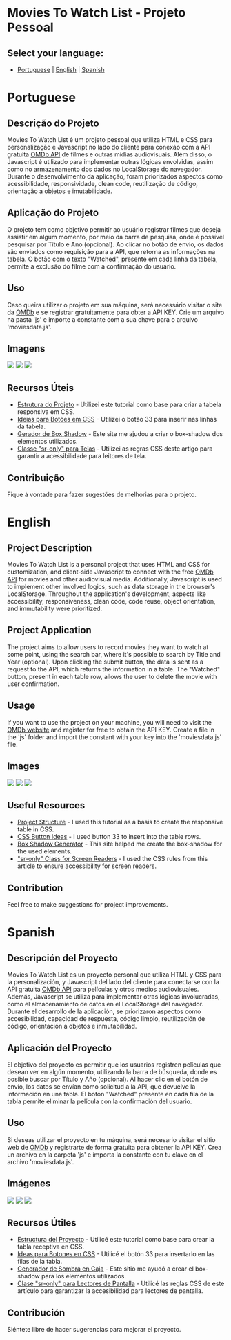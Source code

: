 # Movies To Watch List - Projeto Pessoal

## Select your language:
- [Portuguese](#Portuguese) | [English](#English) | [Spanish](#Spanish)

# Portuguese

## Descrição do Projeto
Movies To Watch List é um projeto pessoal que utiliza HTML e CSS para personalização e Javascript no lado do cliente para conexão com a API gratuita [OMDb API](https://www.omdbapi.com/) de filmes e outras mídias audiovisuais. Além disso, o Javascript é utilizado para implementar outras lógicas envolvidas, assim como no armazenamento dos dados no LocalStorage do navegador.
Durante o desenvolvimento da aplicação, foram priorizados aspectos como acessibilidade, responsividade, clean code, reutilização de código, orientação a objetos e imutabilidade.

## Aplicação do Projeto
O projeto tem como objetivo permitir ao usuário registrar filmes que deseja assistir em algum momento, por meio da barra de pesquisa, onde é possível pesquisar por Título e Ano (opcional). Ao clicar no botão de envio, os dados são enviados como requisição para a API, que retorna as informações na tabela. O botão com o texto "Watched", presente em cada linha da tabela, permite a exclusão do filme com a confirmação do usuário.

## Uso
Caso queira utilizar o projeto em sua máquina, será necessário visitar o site da [OMDb](https://www.omdbapi.com/) e se registrar gratuitamente para obter a API KEY. Crie um arquivo na pasta 'js' e importe a constante com a sua chave para o arquivo 'moviesdata.js'.

## Imagens
![](Screenshots/mainscreenshot.png)
![](Screenshots/modalscreenshot.png)
![](Screenshots/confirmscreenshot.png)

## Recursos Úteis
- [Estrutura do Projeto](https://www.youtube.com/watch?v=czZ1PvNW5hk) - Utilizei este tutorial como base para criar a tabela responsiva em CSS.
- [Ideias para Botões em CSS](https://getcssscan.com/css-buttons-examples) - Utilizei o botão 33 para inserir nas linhas da tabela.
- [Gerador de Box Shadow](https://cssgenerator.org/box-shadow-css-generator.html) - Este site me ajudou a criar o box-shadow dos elementos utilizados.
- [Classe "sr-only" para Telas](https://kittygiraudel.com/snippets/sr-only-class/) - Utilizei as regras CSS deste artigo para garantir a acessibilidade para leitores de tela.

## Contribuição
Fique à vontade para fazer sugestões de melhorias para o projeto.

# English

## Project Description
Movies To Watch List is a personal project that uses HTML and CSS for customization, and client-side Javascript to connect with the free [OMDb API](https://www.omdbapi.com/) for movies and other audiovisual media. Additionally, Javascript is used to implement other involved logics, such as data storage in the browser's LocalStorage.
Throughout the application's development, aspects like accessibility, responsiveness, clean code, code reuse, object orientation, and immutability were prioritized.

## Project Application
The project aims to allow users to record movies they want to watch at some point, using the search bar, where it's possible to search by Title and Year (optional). Upon clicking the submit button, the data is sent as a request to the API, which returns the information in a table. The "Watched" button, present in each table row, allows the user to delete the movie with user confirmation.

## Usage
If you want to use the project on your machine, you will need to visit the [OMDb website](https://www.omdbapi.com/) and register for free to obtain the API KEY. Create a file in the 'js' folder and import the constant with your key into the 'moviesdata.js' file.

## Images
![](Screenshots/mainscreenshot.png)
![](Screenshots/modalscreenshot.png)
![](Screenshots/confirmscreenshot.png)

## Useful Resources
- [Project Structure](https://www.youtube.com/watch?v=czZ1PvNW5hk) - I used this tutorial as a basis to create the responsive table in CSS.
- [CSS Button Ideas](https://getcssscan.com/css-buttons-examples) - I used button 33 to insert into the table rows.
- [Box Shadow Generator](https://cssgenerator.org/box-shadow-css-generator.html) - This site helped me create the box-shadow for the used elements.
- ["sr-only" Class for Screen Readers](https://kittygiraudel.com/snippets/sr-only-class/) - I used the CSS rules from this article to ensure accessibility for screen readers.

## Contribution
Feel free to make suggestions for project improvements.

# Spanish
## Descripción del Proyecto
Movies To Watch List es un proyecto personal que utiliza HTML y CSS para la personalización, y Javascript del lado del cliente para conectarse con la API gratuita [OMDb API](https://www.omdbapi.com/) para películas y otros medios audiovisuales. Además, Javascript se utiliza para implementar otras lógicas involucradas, como el almacenamiento de datos en el LocalStorage del navegador.
Durante el desarrollo de la aplicación, se priorizaron aspectos como accesibilidad, capacidad de respuesta, código limpio, reutilización de código, orientación a objetos e inmutabilidad.

## Aplicación del Proyecto
El objetivo del proyecto es permitir que los usuarios registren películas que desean ver en algún momento, utilizando la barra de búsqueda, donde es posible buscar por Título y Año (opcional). Al hacer clic en el botón de envío, los datos se envían como solicitud a la API, que devuelve la información en una tabla. El botón "Watched" presente en cada fila de la tabla permite eliminar la película con la confirmación del usuario.

## Uso
Si deseas utilizar el proyecto en tu máquina, será necesario visitar el sitio web de [OMDb](https://www.omdbapi.com/) y registrarte de forma gratuita para obtener la API KEY. Crea un archivo en la carpeta 'js' e importa la constante con tu clave en el archivo 'moviesdata.js'.

## Imágenes
![](Screenshots/mainscreenshot.png)
![](Screenshots/modalscreenshot.png)
![](Screenshots/confirmscreenshot.png)

## Recursos Útiles
- [Estructura del Proyecto](https://www.youtube.com/watch?v=czZ1PvNW5hk) - Utilicé este tutorial como base para crear la tabla receptiva en CSS.
- [Ideas para Botones en CSS](https://getcssscan.com/css-buttons-examples) - Utilicé el botón 33 para insertarlo en las filas de la tabla.
- [Generador de Sombra en Caja](https://cssgenerator.org/box-shadow-css-generator.html) - Este sitio me ayudó a crear el box-shadow para los elementos utilizados.
- [Clase "sr-only" para Lectores de Pantalla](https://kittygiraudel.com/snippets/sr-only-class/) - Utilicé las reglas CSS de este artículo para garantizar la accesibilidad para lectores de pantalla.

## Contribución
Siéntete libre de hacer sugerencias para mejorar el proyecto.
